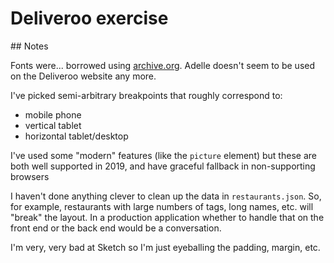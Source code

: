 # Deliveroo exercise

## Notes

Fonts were... borrowed using
[archive.org](https://web.archive.org/web/20180318065442/https://deliveroo.co.uk/).
Adelle doesn't seem to be used on the Deliveroo website any more.

I've picked semi-arbitrary breakpoints that roughly correspond to:

- mobile phone
- vertical tablet
- horizontal tablet/desktop

I've used some "modern" features (like the `picture` element) but these are both
well supported in 2019, and have graceful fallback in non-supporting browsers

I haven't done anything clever to clean up the data in `restaurants.json`. So,
for example, restaurants with large numbers of tags, long names, etc. will
"break" the layout. In a production application whether to handle that on the
front end or the back end would be a conversation.

I'm very, very bad at Sketch so I'm just eyeballing the padding, margin, etc.
